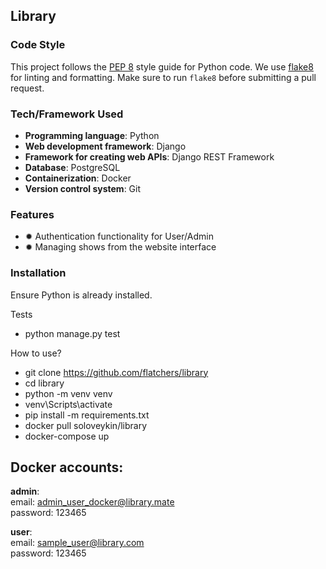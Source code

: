 ## Library

### Code Style

This project follows the [PEP 8](https://www.python.org/dev/peps/pep-0008/) style guide for Python code. We use [flake8](https://flake8.pycqa.org/en/latest/) for linting and formatting. Make sure to run `flake8` before submitting a pull request.

### Tech/Framework Used

- **Programming language**: Python
- **Web development framework**: Django
- **Framework for creating web APIs**: Django REST Framework
- **Database**: PostgreSQL
- **Containerization**: Docker
- **Version control system**: Git

### Features

- ✹ Authentication functionality for User/Admin
- ✹ Managing shows from the website interface

### Installation

Ensure Python is already installed.


Tests
  - python manage.py test 

How to use?
- git clone https://github.com/flatchers/library
- cd library
- python -m venv venv
- venv\Scripts\activate
- pip install -m requirements.txt
- docker pull soloveykin/library
- docker-compose up

## Docker accounts:
**admin**:<br> 
email: admin_user_docker@library.mate<br>
password: 123465

**user**:<br>
email: sample_user@library.com<br>
password: 123465

 
 

